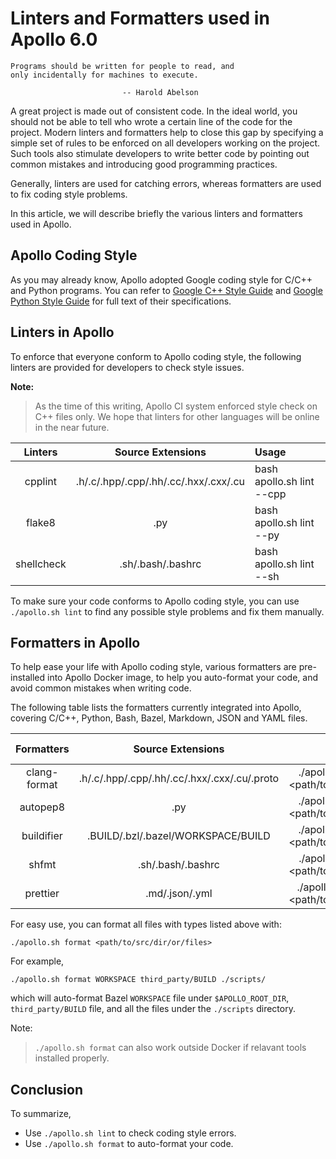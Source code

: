 # Linters and Formatters used in Apollo 6.0

```
Programs should be written for people to read, and
only incidentally for machines to execute.

                         -- Harold Abelson
```

A great project is made out of consistent code. In the ideal world, you should
not be able to tell who wrote a certain line of the code for the project. Modern
linters and formatters help to close this gap by specifying a simple set of
rules to be enforced on all developers working on the project. Such tools also
stimulate developers to write better code by pointing out common mistakes and
introducing good programming practices.

Generally, linters are used for catching errors, whereas formatters are used to
fix coding style problems.

In this article, we will describe briefly the various linters and formatters
used in Apollo.

## Apollo Coding Style

As you may already know, Apollo adopted Google coding style for C/C++ and Python
programs. You can refer to
[Google C++ Style Guide](https://google.github.io/styleguide/cppguide.html) and
[Google Python Style Guide](https://google.github.io/styleguide/pyguide.html)
for full text of their specifications.

## Linters in Apollo

To enforce that everyone conform to Apollo coding style, the following linters
are provided for developers to check style issues.

**Note:**

> As the time of this writing, Apollo CI system enforced style check on C++
> files only. We hope that linters for other languages will be online in the
> near future.

|  Linters   |           Source Extensions           |          Usage            |
| :--------: | :-----------------------------------: | :------------------------ |
|  cpplint   | .h/.c/.hpp/.cpp/.hh/.cc/.hxx/.cxx/.cu | bash apollo.sh lint --cpp |
|   flake8   |                  .py                  | bash apollo.sh lint --py  |
| shellcheck |           .sh/.bash/.bashrc           | bash apollo.sh lint --sh  |

To make sure your code conforms to Apollo coding style, you can use
`./apollo.sh lint` to find any possible style problems and fix them manually.

## Formatters in Apollo

To help ease your life with Apollo coding style, various formatters are
pre-installed into Apollo Docker image, to help you auto-format your code, and
avoid common mistakes when writing code.

The following table lists the formatters currently integrated into Apollo,
covering C/C++, Python, Bash, Bazel, Markdown, JSON and YAML files.

|  Formatters  |              Source Extensions               |                              Usage               | Formatter Config |
| :----------: | :------------------------------------------: | :----------------------------------------------: | :--------------: |
| clang-format | .h/.c/.hpp/.cpp/.hh/.cc/.hxx/.cxx/.cu/.proto | ./apollo.sh format -c <path/to/src/dir/or/files> |  .clang-format   |
|   autopep8   |                     .py                      | ./apollo.sh format -p <path/to/src/dir/or/files> |     tox.ini      |
|  buildifier  |      .BUILD/.bzl/.bazel/WORKSPACE/BUILD      | ./apollo.sh format -b <path/to/src/dir/or/files> |       N/A        |
|    shfmt     |              .sh/.bash/.bashrc               | ./apollo.sh format -s <path/to/src/dir/or/files> |  .editorconfig   |
|   prettier   |                .md/.json/.yml                | ./apollo.sh format -m <path/to/src/dir/or/files> |  .prettier.json  |

For easy use, you can format all files with types listed above with:

```
./apollo.sh format <path/to/src/dir/or/files>
```

For example,

```
./apollo.sh format WORKSPACE third_party/BUILD ./scripts/
```

which will auto-format Bazel `WORKSPACE` file under `$APOLLO_ROOT_DIR`,
`third_party/BUILD` file, and all the files under the `./scripts` directory.

Note:

> `./apollo.sh format` can also work outside Docker if relavant tools installed
> properly.

## Conclusion

To summarize,

- Use `./apollo.sh lint` to check coding style errors.
- Use `./apollo.sh format` to auto-format your code.
